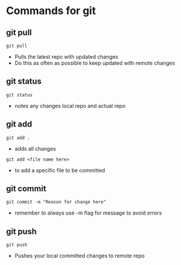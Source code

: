 # Commands for git 

## git pull 

`git pull`
 - Pulls the latest repo with updated changes
 - Do this as often as possible to keep updated with remote changes

## git status 

`git status`
 - notes any changes local repo and actual repo

## git add 

`git add .` 
 - adds all changes

`git add <file name here>`
 - to add a specific file to be committed


## git commit 

`git commit -m "Reason for change here"`
 - remember to always use -m flag for message to avoid errors


## git push

`git push`
 - Pushes your local committed changes to remote repo